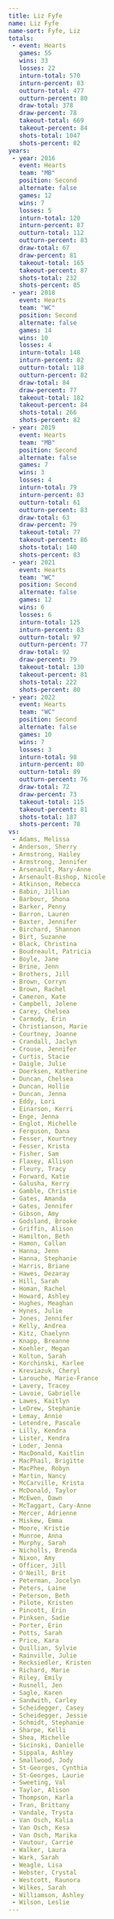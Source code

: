 ```yaml
---
title: Liz Fyfe
name: Liz Fyfe
name-sort: Fyfe, Liz
totals:
 - event: Hearts
   games: 55
   wins: 33
   losses: 22
   inturn-total: 570
   inturn-percent: 83
   outturn-total: 477
   outturn-percent: 80
   draw-total: 378
   draw-percent: 78
   takeout-total: 669
   takeout-percent: 84
   shots-total: 1047
   shots-percent: 82
years:
 - year: 2016
   event: Hearts
   team: "MB"
   position: Second
   alternate: false
   games: 12
   wins: 7
   losses: 5
   inturn-total: 120
   inturn-percent: 87
   outturn-total: 112
   outturn-percent: 83
   draw-total: 67
   draw-percent: 81
   takeout-total: 165
   takeout-percent: 87
   shots-total: 232
   shots-percent: 85
 - year: 2018
   event: Hearts
   team: "WC"
   position: Second
   alternate: false
   games: 14
   wins: 10
   losses: 4
   inturn-total: 148
   inturn-percent: 82
   outturn-total: 118
   outturn-percent: 82
   draw-total: 84
   draw-percent: 77
   takeout-total: 182
   takeout-percent: 84
   shots-total: 266
   shots-percent: 82
 - year: 2019
   event: Hearts
   team: "MB"
   position: Second
   alternate: false
   games: 7
   wins: 3
   losses: 4
   inturn-total: 79
   inturn-percent: 83
   outturn-total: 61
   outturn-percent: 83
   draw-total: 63
   draw-percent: 79
   takeout-total: 77
   takeout-percent: 86
   shots-total: 140
   shots-percent: 83
 - year: 2021
   event: Hearts
   team: "WC"
   position: Second
   alternate: false
   games: 12
   wins: 6
   losses: 6
   inturn-total: 125
   inturn-percent: 83
   outturn-total: 97
   outturn-percent: 77
   draw-total: 92
   draw-percent: 79
   takeout-total: 130
   takeout-percent: 81
   shots-total: 222
   shots-percent: 80
 - year: 2022
   event: Hearts
   team: "WC"
   position: Second
   alternate: false
   games: 10
   wins: 7
   losses: 3
   inturn-total: 98
   inturn-percent: 80
   outturn-total: 89
   outturn-percent: 76
   draw-total: 72
   draw-percent: 73
   takeout-total: 115
   takeout-percent: 81
   shots-total: 187
   shots-percent: 78
vs:
 - Adams, Melissa
 - Anderson, Sherry
 - Armstrong, Hailey
 - Armstrong, Jennifer
 - Arsenault, Mary-Anne
 - Arsenault-Bishop, Nicole
 - Atkinson, Rebecca
 - Babin, Jillian
 - Barbour, Shona
 - Barker, Penny
 - Barron, Lauren
 - Baxter, Jennifer
 - Birchard, Shannon
 - Birt, Suzanne
 - Black, Christina
 - Boudreault, Patricia
 - Boyle, Jane
 - Brine, Jenn
 - Brothers, Jill
 - Brown, Corryn
 - Brown, Rachel
 - Cameron, Kate
 - Campbell, Jolene
 - Carey, Chelsea
 - Carmody, Erin
 - Christianson, Marie
 - Courtney, Joanne
 - Crandall, Jaclyn
 - Crouse, Jennifer
 - Curtis, Stacie
 - Daigle, Julie
 - Doerksen, Katherine
 - Duncan, Chelsea
 - Duncan, Hollie
 - Duncan, Jenna
 - Eddy, Lori
 - Einarson, Kerri
 - Enge, Jenna
 - Englot, Michelle
 - Ferguson, Dana
 - Fesser, Kourtney
 - Fesser, Krista
 - Fisher, Sam
 - Flaxey, Allison
 - Fleury, Tracy
 - Forward, Katie
 - Galusha, Kerry
 - Gamble, Christie
 - Gates, Amanda
 - Gates, Jennifer
 - Gibson, Amy
 - Godsland, Brooke
 - Griffin, Alison
 - Hamilton, Beth
 - Hamon, Callan
 - Hanna, Jenn
 - Hanna, Stephanie
 - Harris, Briane
 - Hawes, Dezaray
 - Hill, Sarah
 - Homan, Rachel
 - Howard, Ashley
 - Hughes, Meaghan
 - Hynes, Julie
 - Jones, Jennifer
 - Kelly, Andrea
 - Kitz, Chaelynn
 - Knapp, Breanne
 - Koehler, Megan
 - Koltun, Sarah
 - Korchinski, Karlee
 - Kreviazuk, Cheryl
 - Larouche, Marie-France
 - Lavery, Tracey
 - Lavoie, Gabrielle
 - Lawes, Kaitlyn
 - LeDrew, Stephanie
 - Lemay, Annie
 - Letendre, Pascale
 - Lilly, Kendra
 - Lister, Kendra
 - Loder, Jenna
 - MacDonald, Kaitlin
 - MacPhail, Brigitte
 - MacPhee, Robyn
 - Martin, Nancy
 - McCarville, Krista
 - McDonald, Taylor
 - McEwen, Dawn
 - McTaggart, Cary-Anne
 - Mercer, Adrienne
 - Miskew, Emma
 - Moore, Kristie
 - Munroe, Anna
 - Murphy, Sarah
 - Nicholls, Brenda
 - Nixon, Amy
 - Officer, Jill
 - O'Neill, Brit
 - Peterman, Jocelyn
 - Peters, Laine
 - Peterson, Beth
 - Pilote, Kristen
 - Pincott, Erin
 - Pinksen, Sadie
 - Porter, Erin
 - Potts, Sarah
 - Price, Kara
 - Quillian, Sylvie
 - Rainville, Julie
 - Recksiedler, Kristen
 - Richard, Marie
 - Riley, Emily
 - Rusnell, Jen
 - Sagle, Karen
 - Sandwith, Carley
 - Scheidegger, Casey
 - Scheidegger, Jessie
 - Schmidt, Stephanie
 - Sharpe, Kelli
 - Shea, Michelle
 - Sicinski, Danielle
 - Sippala, Ashley
 - Smallwood, Jody
 - St-Georges, Cynthia
 - St-Georges, Laurie
 - Sweeting, Val
 - Taylor, Alison
 - Thompson, Karla
 - Tran, Brittany
 - Vandale, Trysta
 - Van Osch, Kalia
 - Van Osch, Kesa
 - Van Osch, Marika
 - Vautour, Carrie
 - Walker, Laura
 - Wark, Sarah
 - Weagle, Lisa
 - Webster, Crystal
 - Westcott, Raunora
 - Wilkes, Sarah
 - Williamson, Ashley
 - Wilson, Leslie
---
```

